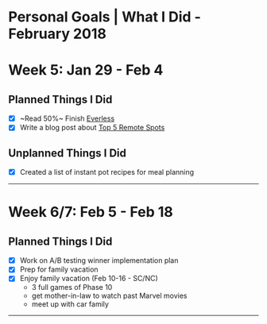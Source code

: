 Personal Goals | What I Did - February 2018
==============

# Week 5: Jan 29 - Feb 4

## Planned Things I Did 
- [x] ~Read 50%~ Finish [Everless](https://www.goodreads.com/book/show/32320661-everless)
- [x] Write a blog post about [Top 5 Remote Spots](http://candicodeit.tumblr.com/post/170589018441/my-top-remote-work-spots-in-hampton-roads)

## Unplanned Things I Did 
- [x] Created a list of instant pot recipes for meal planning
---

# Week 6/7: Feb 5 - Feb 18

## Planned Things I Did
- [x] Work on A/B testing winner implementation plan
- [x] Prep for family vacation
- [x] Enjoy family vacation (Feb 10-16 - SC/NC)
  - 3 full games of Phase 10
  - get mother-in-law to watch past Marvel movies
  - meet up with car family

---
